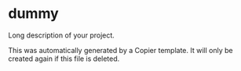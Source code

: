 # dummy

Long description of your project.

This was automatically generated by a Copier template. It will only be created again if this file is deleted.
